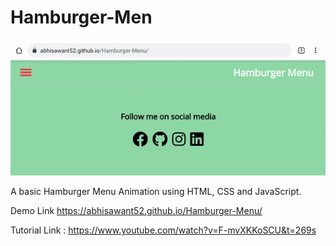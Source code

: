 # Hamburger-Men
![Screenshot](preview.gif)

A basic Hamburger Menu Animation using HTML, CSS and JavaScript.

Demo Link https://abhisawant52.github.io/Hamburger-Menu/

Tutorial Link : https://www.youtube.com/watch?v=F-mvXKKoSCU&t=269s
